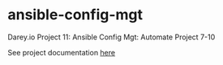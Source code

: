 # ansible-config-mgt
Darey.io Project 11: Ansible Config Mgt: Automate Project 7-10

See project documentation [here](https://github.com/toritsejuFO/darey.io-projects/tree/main/project-11)
